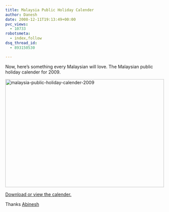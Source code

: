 ```yaml
---
title: Malaysia Public Holiday Calender
author: Danesh
date: 2008-12-11T19:13:49+00:00
pvc_views:
  - 10733
robotsmeta:
  - index,follow
dsq_thread_id:
  - 893150530

---
```

Now, here&#8217;s something every Malaysian will love. The Malaysian public holiday calender for 2009.

<img loading="lazy" src="/wp-content/uploads/2008/12/screenshot-malaysia-public-holiday-calender-2009-mozilla-firefox-500x341.png" alt="malaysia-public-holiday-calender-2009" title="malaysia-public-holiday-calender-2009" width="500" height="341" class="alignnone size-medium wp-image-1056" srcset="/wp-content/uploads/2008/12/screenshot-malaysia-public-holiday-calender-2009-mozilla-firefox-500x341.png 500w, /wp-content/uploads/2008/12/screenshot-malaysia-public-holiday-calender-2009-mozilla-firefox.png 578w" sizes="(max-width: 500px) 100vw, 500px" /> 

[Download or view the calender.][1]

Thanks [Abinesh][2]

 [1]: http://www.scribd.com/doc/8837419/Malaysia-Public-Holiday-Calender-2009
 [2]: http://www.abinesh.com/delirium/posts/malaysian-public-holidays-2009/